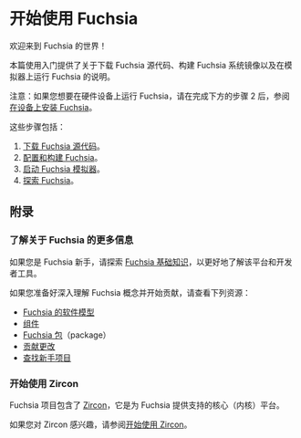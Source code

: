 <!-- 
# Get started with Fuchsia
 -->
# 开始使用 Fuchsia

<!-- 
Welcome to Fuchsia!
 -->
欢迎来到 Fuchsia 的世界！

<!-- 
This get-started section provides instructions on how to download the
Fuchsia source code, build a Fuchsia system image, and run Fuchsia on
an emulator.
 -->
本篇使用入门提供了关于下载 Fuchsia 源代码、构建 Fuchsia 系统镜像以及在模拟器上运行 Fuchsia 的说明。

<!-- 
Note: If you want to run Fuchsia on a hardware device, see
[Install Fuchsia on a device][install-fuchsia-on-a-device] after completing
Step 2 below.
 -->
注意：如果您想要在硬件设备上运行 Fuchsia，请在完成下方的步骤 2 后，参阅[在设备上安装 Fuchsia][install-fuchsia-on-a-device]。

<!-- 
The steps are:
 -->
这些步骤包括：

<!-- 
1.  [Download the Fuchsia source code][download-fuchsia].
1.  [Configure and build Fuchsia][build-fuchsia].
1.  [Start the Fuchsia emulator][start-the-fuchsia-emulator].
1.  [Explore Fuchsia][explore-fuchsia].
 -->
1.  [下载 Fuchsia 源代码][download-fuchsia]。
1.  [配置和构建 Fuchsia][build-fuchsia]。
1.  [启动 Fuchsia 模拟器][start-the-fuchsia-emulator]。
1.  [探索 Fuchsia][explore-fuchsia]。


<!-- 
## Appendices
 -->
## 附录

<!-- 
### Learn more about Fuchsia
 -->
### 了解关于 Fuchsia 的更多信息

<!-- 
If you are new to Fuchsia, explore [Fuchsia fundamentals][fuchsia-fundamentals]
to gain a better understanding of the platform and developer tools.
 -->
如果您是 Fuchsia 新手，请探索 [Fuchsia 基础知识][fuchsia-fundamentals]，以更好地了解该平台和开发者工具。

<!-- 
If you're ready to go deeper into Fuchsia concepts and start contributing,
check out the following resources:
 -->
如果您准备好深入理解 Fuchsia 概念并开始贡献，请查看下列资源：

<!-- 
*   [Fuchsia's software model][software-model]
*   [Components][components]
*   [Fuchsia packages][fuchsia-packages]
*   [Contribute changes][contribute-changes]
*   [Find a starter project][find-a-starter-project]
 -->
*   [Fuchsia 的软件模型][software-model]
*   [组件][components]
*   [Fuchsia 包][fuchsia-packages]（package）
*   [贡献更改][contribute-changes]
*   [查找新手项目][find-a-starter-project]

<!-- 
### Get started with Zircon
 -->
### 开始使用 Zircon

<!-- 
The Fuchsia project includes [Zircon][zircon], the core (kernel) platform
that powers Fuchsia.
 -->
 Fuchsia 项目包含了 [Zircon][zircon]，它是为 Fuchsia 提供支持的核心（内核）平台。

<!-- 
If you're interested in working on Zircon, see
[Getting started with Zircon][get-started-with-zircon].
 -->
如果您对 Zircon 感兴趣，请参阅[开始使用 Zircon][get-started-with-zircon]。

<!-- Reference links -->

[install-fuchsia-on-a-device]: /development/hardware/README.md
[download-fuchsia]: /get-started/get_fuchsia_source.md
[build-fuchsia]: /get-started/build_fuchsia.md
[start-the-fuchsia-emulator]: /get-started/set_up_femu.md
[explore-fuchsia]: /get-started/explore_fuchsia.md
[software-model]: /concepts/software_model.md
[components]: /concepts/components/v2/
[fuchsia-packages]: /concepts/packages/package.md
[contribute-changes]: /development/source_code/contribute_changes.md
[find-a-starter-project]: /contribute/open_projects/
[zircon]: /concepts/kernel/README.md
[get-started-with-zircon]: /development/kernel/getting_started.md
[fuchsia-fundamentals]: /get-started/learn/README.md

